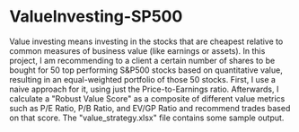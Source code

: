 # ValueInvesting-SP500
Value investing means investing in the stocks that are cheapest relative to common measures of business value (like earnings or assets). In this project, I am recommending to a client a certain number of shares to be bought for 50 top performing S&P500 stocks based on quantitative value, resulting in an equal-weighted portfolio of those 50 stocks. First, I use a naive approach for it, using just the Price-to-Earnings ratio. Afterwards, I calculate a "Robust Value Score" as a composite of different value metrics such as P/E Ratio, P/B Ratio, and EV/GP Ratio and recommend trades based on that score. The "value_strategy.xlsx" file contains some sample output.
